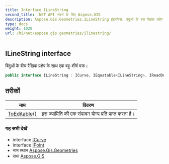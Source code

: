 ```yaml
---
title: Interface ILineString
second_title: .NET API संदर्भ के लिए Aspose.GIS
description: Aspose.Gis.Geometries.ILineString इंटरफेस. बंदुओं के बच रैखक प्रक्षेप के सथ एक बहुशर्ष वक्र
type: docs
weight: 1020
url: /hi/net/aspose.gis.geometries/ilinestring/
---
```

## ILineString interface

बिंदुओं के बीच रैखिक प्रक्षेप के साथ एक बहु-शीर्ष वक्र।

```csharp
public interface ILineString : ICurve, IEquatable<ILineString>, IReadOnlyList<IPoint>
```

## तरीकों

| नाम | विवरण |
| --- | --- |
| [ToEditable](../../aspose.gis.geometries/ilinestring/toeditable/)() | इस ज्यामिति की एक संपादन योग्य प्रति प्राप्त करता है। |

### यह सभी देखें

* interface [ICurve](../icurve/)
* interface [IPoint](../ipoint/)
* नाम स्थान [Aspose.Gis.Geometries](../../aspose.gis.geometries/)
* सभा [Aspose.GIS](../../)


